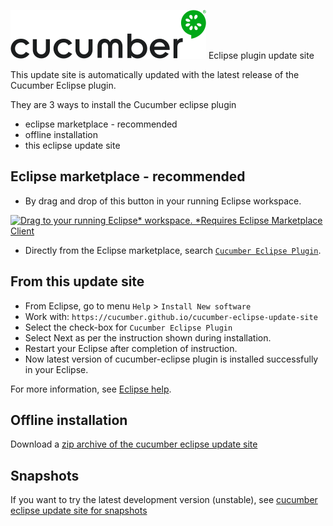 ![cucumber eclipse](/assets/cucumber-black-128.png) Eclipse plugin update site

This update site is automatically updated with the latest release of the Cucumber Eclipse plugin.

They are 3 ways to install the Cucumber eclipse plugin

 * eclipse marketplace - recommended
 * offline installation
 * this eclipse update site

## Eclipse marketplace - recommended

* By drag and drop of this button in your running Eclipse workspace.

 [![Drag to your running Eclipse* workspace. *Requires Eclipse Marketplace Client](https://marketplace.eclipse.org/sites/all/themes/solstice/public/images/marketplace/btn-install.png)](http://marketplace.eclipse.org/marketplace-client-intro?mpc_install=3759385 "Drag to your running Eclipse* workspace. *Requires Eclipse Marketplace Client")

* Directly from the Eclipse marketplace, search [`Cucumber Eclipse Plugin`](https://marketplace.eclipse.org/content/cucumber-eclipse-plugin).


## From this update site

 * From Eclipse, go to menu `Help` > `Install New software`
 * Work with: `https://cucumber.github.io/cucumber-eclipse-update-site`
 * Select the check-box for `Cucumber Eclipse Plugin`
 * Select Next as per the instruction shown during installation.
 * Restart your Eclipse after completion of instruction.
 * Now latest version of cucumber-eclipse plugin is installed successfully in your Eclipse.

For more information, see [Eclipse help](https://help.eclipse.org/kepler/index.jsp?topic=/org.eclipse.platform.doc.user/tasks/tasks-124.htm
).

## Offline installation

Download a [zip archive of the cucumber eclipse update site](https://github.com/cucumber/cucumber-eclipse/releases)

## Snapshots

If you want to try the latest development version (unstable), see [cucumber eclipse update site for snapshots](https://github.com/cucumber/cucumber-eclipse-update-site-snapshot)
